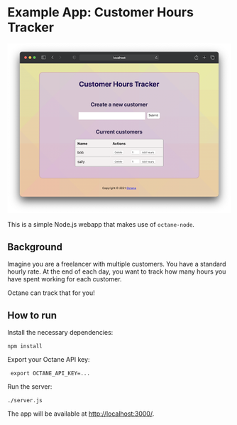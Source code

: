 # Example App: Customer Hours Tracker

![customer-hours-tracker](./screenshot.png)

This is a simple Node.js webapp that makes use
of `octane-node`.

## Background
Imagine you are a freelancer with multiple customers.
You have a standard hourly rate. At the end of each day,
you want to track how many hours you have spent working
for each customer.

Octane can track that for you!

## How to run

Install the necessary dependencies:

```aidl
npm install
```

Export your Octane API key:

```
 export OCTANE_API_KEY=...
```

Run the server:

```
./server.js
```

The app will be available
at [http://localhost:3000/](http://localhost:3000/).
